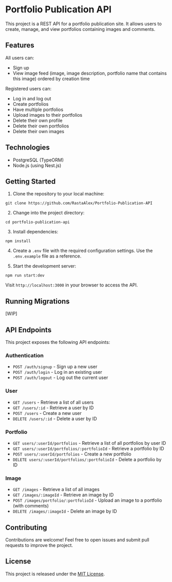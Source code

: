 # Portfolio Publication API

This project is a REST API for a portfolio publication site. It allows users to create, manage, and view portfolios containing images and comments.

## Features

All users can:
- Sign up
- View image feed (image, image description, portfolio name that contains this image) ordered by creation time

Registered users can:
- Log in and log out
- Create portfolios
- Have multiple portfolios
- Upload images to their portfolios
- Delete their own profile
- Delete their own portfolios
- Delete their own images

## Technologies

- PostgreSQL (TypeORM)
- Node.js (using Nest.js)

## Getting Started

1. Clone the repository to your local machine:

```
git clone https://github.com/RastaAlex/Portfolio-Publication-API
```

2. Change into the project directory:

```
cd portfolio-publication-api
```

3. Install dependencies:

```
npm install
```

4. Create a `.env` file with the required configuration settings. Use the `.env.example` file as a reference.

5. Start the development server:

```
npm run start:dev
```

Visit `http://localhost:3000` in your browser to access the API.

## Running Migrations

[WIP]

## API Endpoints

This project exposes the following API endpoints:

### Authentication
- `POST /auth/signup` - Sign up a new user
- `POST /auth/login` - Log in an existing user
- `POST /auth/logout` - Log out the current user

### User
- `GET /users` - Retrieve a list of all users
- `GET /users/:id` - Retrieve a user by ID
- `POST /users` - Create a new user
- `DELETE /users/:id` - Delete a user by ID

### Portfolio
- `GET users/:userId/portfolios` - Retrieve a list of all portfolios by user ID
- `GET users/:userId/portfolios/:portfolioId` - Retrieve a portfolio by ID
- `POST users/:userId/portfolios` - Create a new portfolio
- `DELETE users/:userId/portfolios/:portfolioId` - Delete a portfolio by ID

### Image
- `GET /images` - Retrieve a list of all images
- `GET /images/:imageId` - Retrieve an image by ID
- `POST /images/portfolio/:portfolioId` - Upload an image to a portfolio (with comments)
- `DELETE /images/:imageId` - Delete an image by ID

## Contributing

Contributions are welcome! Feel free to open issues and submit pull requests to improve the project.

## License

This project is released under the [MIT License](LICENSE).
